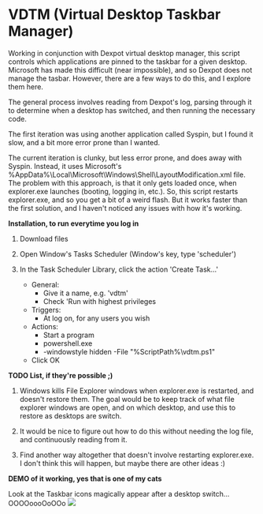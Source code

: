 # VDTM (Virtual Desktop Taskbar Manager)
Working in conjunction with Dexpot virtual desktop manager, this script controls which applications are pinned to the taskbar for a given desktop. Microsoft has made this difficult (near impossible), and so Dexpot does not manage the tasbar. However, there are a few ways to do this, and I explore them here. 

The general process involves reading from Dexpot's log, parsing through it to determine when a desktop has switched, and then running the necessary code.

The first iteration was using another application called Syspin, but I found it slow, and a bit more error prone than I wanted.

The current iteration is clunky, but less error prone, and does away with Syspin. Instead, it uses Microsoft's \%AppData%\Local\Microsoft\Windows\Shell\LayoutModification.xml file. The problem with this approach, is that it only gets loaded once, when explorer.exe launches (booting, logging in, etc.). So, this script restarts explorer.exe, and so you get a bit of a weird flash. But it works faster than the first solution, and I haven't noticed any issues with how it's working.


**Installation, to run everytime you log in**

1. Download files

1. Open Window's Tasks Scheduler (Window's key, type 'scheduler')

1. In the Task Scheduler Library, click the action 'Create Task...' 
    - General:    
        - Give it a name, e.g. 'vdtm'
        - Check 'Run with highest privileges
    - Triggers:
        - At log on, for any users you wish
    - Actions:
        - Start a program
        - powershell.exe
        - -windowstyle hidden -File "%ScriptPath%\vdtm.ps1"
    - Click OK


**TODO List, if they're possible ;)**

1. Windows kills File Explorer windows when explorer.exe is restarted, and doesn't restore them. The goal would be to keep track of what file explorer windows are open, and on which desktop, and use this to restore as desktops are switch. 

1. It would be nice to figure out how to do this without needing the log file, and continuously reading from it. 

1. Find another way altogether that doesn't involve restarting explorer.exe. I don't think this will happen, but maybe there are other ideas :)




**DEMO of it working, yes that is one of my cats**

Look at the Taskbar icons magically appear after a desktop switch... OOOOoooOoOOo
![](./Demos/demo.gif)
